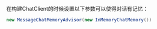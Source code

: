 在构建ChatClient的时候设置以下参数可以使得对话有记忆：
```java
new MessageChatMemoryAdvisor(new InMemoryChatMemory())
```
